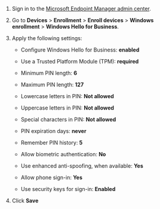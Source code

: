 1.  Sign in to the [Microsoft Endpoint Manager admin center](https://go.microsoft.com/fwlink/?linkid=2109431).
    
2.  Go to **Devices** > **Enrollment** > **Enroll devices** > **Windows enrollment** > **Windows Hello for Business**.
    
3.  Apply the following settings:
    
    *   Configure Windows Hello for Business: **enabled**
        
    *   Use a Trusted Platform Module (TPM): **required**
        
    *   Minimum PIN length: **6**
        
    *   Maximum PIN length: **127**
        
    *   Lowercase letters in PIN: **Not allowed**
        
    *   Uppercase letters in PIN: **Not allowed**
        
    *   Special characters in PIN: **Not allowed**
        
    *   PIN expiration days: **never**
        
    *   Remember PIN history: **5**
        
    *   Allow biometric authentication: **No**
        
    *   Use enhanced anti-spoofing, when available: **Yes**
        
    *   Allow phone sign-in: **Yes**
        
    *   Use security keys for sign-in: **Enabled**
        
4.  Click **Save**